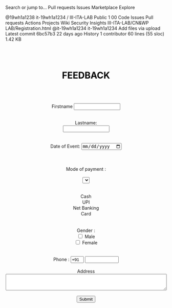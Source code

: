 
Search or jump to…
Pull requests
Issues
Marketplace
Explore
 
@19wh1a1238 
it-19wh1a1234
/
III-ITA-LAB
Public
1
00
Code
Issues
Pull requests
Actions
Projects
Wiki
Security
Insights
III-ITA-LAB/CN&WP LAB/Registration.html
@it-19wh1a1234
it-19wh1a1234 Add files via upload
Latest commit 6bc57b3 22 days ago
 History
 1 contributor
60 lines (55 sloc)  1.42 KB
   
<Html>  
 
<style> 
body {
  background-image: url("background6.jpg");
  background-repeat: no-repeat, repeat;
   background-attachment: fixed;
  background-size: cover;
  
}
</style>
<br>  
<br>  
<form>  
  <div style = "float:left;width:100%">
  <center><h1 style="color:Black;">FEEDBACK</h1></center>
     </br>
</br></br>
<center><label> Firstname </label>         
<input type="text" name="firstname" size="15"/> <br> <br>  
  
<label> Lastname: </label>         
<input type="text" name="lastname" size="15"/> <br> <br>  
<label>Date of Event: </label>
<input type="date" name="date" size="15"/> <br> <br>  
<label>   
Mode of payment :  
</label>   
<select>  
<option value="Cash"></option>
<option value="Cash">Cash</option>  
<option value="UPI">UPI</option>  
<option value="Net Banking">Net Banking</option>  
<option value="Card">Card</option>    
</select>  
  
<br>  
<br>  
<label>   
Gender :  
</label><br>  
<input type="checkbox" name="male"/> Male <br>  
<input type="checkbox" name="male"/> Female <br>   
<br>  
<br>  
  
<label>   
Phone :  
</label>  
<input type="text" name="country code"  value="+91" size="2"/>   
<input type="text" name="phone" size="10"/> <br> <br>  
Address  
<br>  
<textarea cols="60" rows="3" value="address">  
</textarea>  
<br> <br>  
<a href="thankyou.jpg"><input type="button" value="Submit"/></a> </center>
</form>  
</body>  
</html>  
